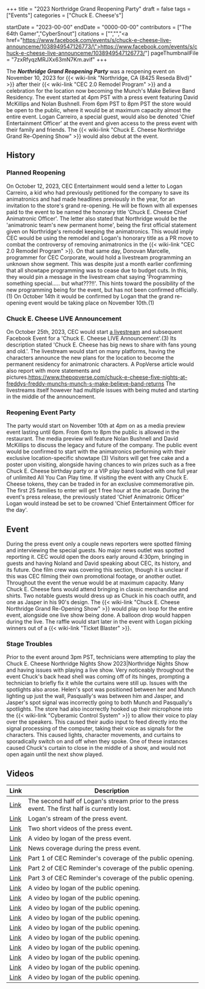 +++
title = "2023 Northridge Grand Reopening Party"
draft = false
tags = ["Events"]
categories = ["Chuck E. Cheese's"]


startDate = "2023-00-00"
endDate = "0000-00-00"
contributors = ["The 64th Gamer","CyberSnout"]
citations = ["<ref></ref>","<ref></ref>","<a href=\"https://www.facebook.com/events/s/chuck-e-cheese-live-announceme/1038949547126773/\">https://www.facebook.com/events/s/chuck-e-cheese-live-announceme/1038949547126773/</a>"]
pageThumbnailFile = "7zxRfyqzMRJXx63mN7Km.avif"
+++

The ***Northridge Grand Reopening Party*** was a reopening event on November 10, 2023 for {{< wiki-link "Northridge, CA (8425 Reseda Blvd)" >}} after their {{< wiki-link "CEC 2.0 Remodel Program" >}} and a celebration for the location now becoming the Munch's Make Believe Band Residency. The event started at 4pm PST with a press event featuring David McKillips and Nolan Bushnell. From 6pm PST to 8pm PST the store would be open to the public, where it would be at maximum capacity almost the entire event. Logan Carreiro, a special guest, would also be denoted 'Chief Entertainment Officer' at the event and given access to the press event with their family and friends. The {{< wiki-link "Chuck E. Cheese Northridge Grand Re-Opening Show" >}} would also debut at the event.

## History

### Planned Reopening

On October 12, 2023, CEC Entertainment would send a letter to Logan Carreiro, a kid who had previously petitioned for the company to save its animatronics and had made headlines previously in the year, for an invitation to the store's grand re-opening. He will be flown with all expenses paid to the event to be named the honorary title 'Chuck E. Cheese Chief Animatronic Officer'. The letter also stated that Northridge would be the 'animatronic team's new permanent home', being the first official statement given on Northridge's remodel keeping the animatronics. This would imply CEC would be using the remodel and Logan's honorary title as a PR move to combat the controversy of removing animatronics in the {{< wiki-link "CEC 2.0 Remodel Program" >}}. On that same day, Donovan Marcelle, programmer for CEC Corporate, would hold a livestream programming an unknown show segment. This was despite just a month earlier confirming that all showtape programming was to cease due to budget cuts. In this, they would pin a message in the livestream chat saying 'Programming something special..... but what???!!'. This hints toward the possibility of the new programming being for the event, but has not been confirmed officially.(1) On October 14th it would be confirmed by Logan that the grand re-opening event would be taking place on November 10th.(1)

### Chuck E. Cheese LIVE Announcement

On October 25th, 2023, CEC would start [a livestream](https://youtu.be/p0_YhrBEabQ) and subsequent Facebook Event for a 'Chuck E. Cheese LIVE Announcement'.(3) Its description stated 'Chuck E. Cheese has big news to share with fans young and old.'. The livestream would start on many platforms, having the characters announce the new plans for the location to become the permanent residency for animatronic characters. A PopVerse article would also report with more statements and pictures.https://www.thepopverse.com/chuck-e-cheese-five-nights-at-freddys-freddy-munchs-munch-s-make-believe-band-returns The livestreams itself however had multiple issues with being muted and starting in the middle of the announcement.

### Reopening Event Party

The party would start on November 10th at 4pm on as a media preview event lasting until 6pm. From 6pm to 8pm the public is allowed in the restaurant. The media preview will feature Nolan Bushnell and David McKillips to discuss the legacy and future of the company. The public event would be confirmed to start with the animatronics performing with their exclusive location-specific showtape (3) Visitors will get free cake and a poster upon visiting, alongside having chances to win prizes such as a free Chuck E. Cheese birthday party or a VIP play band loaded with one full year of unlimited All You Can Play time. If visiting the event with any Chuck E. Cheese tokens, they can be traded in for an exclusive commemorative pin. The first 25 families to enter will get 1 free hour at the arcade. During the event's press release, the previously stated 'Chief Animatronic Officer' Logan would instead be set to be crowned 'Chief Entertainment Officer for the day'.

## Event

During the press event only a couple news reporters were spotted filming and interviewing the special guests. No major news outlet was spotted reporting it. CEC would open the doors early around 4:30pm, bringing in guests and having Noland and David speaking about CEC, its history, and its future. One film crew was covering this section, though it is unclear if this was CEC filming their own promotional footage, or another outlet. Throughout the event the venue would be at maximum capacity. Many Chuck E. Cheese fans would attend bringing in classic merchandise and shirts. Two notable guests would dress up as Chuck in his coach outfit, and one as Jasper in his 90's design. The {{< wiki-link "Chuck E. Cheese Northridge Grand Re-Opening Show" >}} would play on loop for the entire event, alongside one live show being done. A balloon drop would happen during the live. The raffle would start later in the event with Logan picking winners out of a {{< wiki-link "Ticket Blaster" >}}.

### Stage Troubles

Prior to the event around 3pm PST, technicians were attempting to play the Chuck E. Cheese Northridge Nights Show 2023|Northridge Nights Show and having issues with playing a live show. Very noticeably throughout the event Chuck's back head shell was coming off of its hinges, prompting a technician to briefly fix it while the curtains were still up. Issues with the spotlights also arose. Helen's spot was positioned between her and Munch lighting up just the wall, Pasqually's was between him and Jasper, and Jasper's spot signal was incorrectly going to both Munch and Pasqually's spotlights. The store had also incorrectly hooked up their microphone into the {{< wiki-link "Cyberamic Control System" >}} to allow their voice to play over the speakers. This caused their audio input to feed directly into the signal processing of the computer, taking their voice as signals for the characters. This caused lights, character movements, and curtains to sporadically switch on and off when they spoke. One of these instances caused Chuck's curtain to close in the middle of a show, and would not open again until the next show played.

## Videos

| Link                                                                            | Description                                                                                   |
|---------------------------------------------------------------------------------|-----------------------------------------------------------------------------------------------|
| [Link](https://youtu.be/AyF9_FzqXdQ)                                            | The second half of Logan's stream prior to the press event. The first half is currently lost. |
| [Link](https://youtu.be/yMlf_xlXaAk)                                            | Logan's stream of the press event.                                                            |
| [Link](https://youtu.be/vpFtuKLtsXg)                                            | Two short videos of the press event.                                                          |
| [Link](https://www.youtube.com/watch?v=wkjdMsnroLA)                             | A video by logan of the press event.                                                          |
| [Link](https://www.instagram.com/reel/CzhEhlxvan6/?igshid=MzRlODBiNWFlZA%3D%3D) | News coverage during the press event.                                                         |
| [Link](https://youtu.be/-7Y_W0jbQGU)                                            | Part 1 of CEC Reminder's coverage of the public opening.                                      |
| [Link](https://youtu.be/1J4M_7pt9tc)                                            | Part 2 of CEC Reminder's coverage of the public opening.                                      |
| [Link](https://youtu.be/6pL5DCHgUZQ)                                            | Part 3 of CEC Reminder's coverage of the public opening.                                      |
| [Link](https://www.youtube.com/watch?v=hV9l5GzoLdQ)                             | A video by logan of the public opening.                                                       |
| [Link](https://www.youtube.com/watch?v=rjmcNyjuc4U)                             | A video by logan of the public opening.                                                       |
| [Link](https://www.youtube.com/watch?v=RF3fl08zBWU)                             | A video by logan of the public opening.                                                       |
| [Link](https://www.youtube.com/watch?v=sWsJqP9ug6w)                             | A video by logan of the public opening.                                                       |
| [Link](https://youtu.be/vnT51FfW1-k)                                            | A video by logan of the public opening.                                                       |
| [Link](https://www.youtube.com/watch?v=KiyCUeAUBwc)                             | A video by logan of the public opening.                                                       |
| [Link](https://www.youtube.com/watch?v=EJx5AKt3AYQ)                             | A video by logan of the public opening.                                                       |
| [Link](https://www.youtube.com/watch?v=EJx5AKt3AYQ)                             | A video by logan of the public opening.                                                       |
| [Link](https://www.youtube.com/watch?v=-9yrfdityXY)                             | A video by logan of the public opening.                                                       |
| [Link](https://www.youtube.com/watch?v=CPoF6SAA06o)                             | A video by logan of the public opening.                                                       |